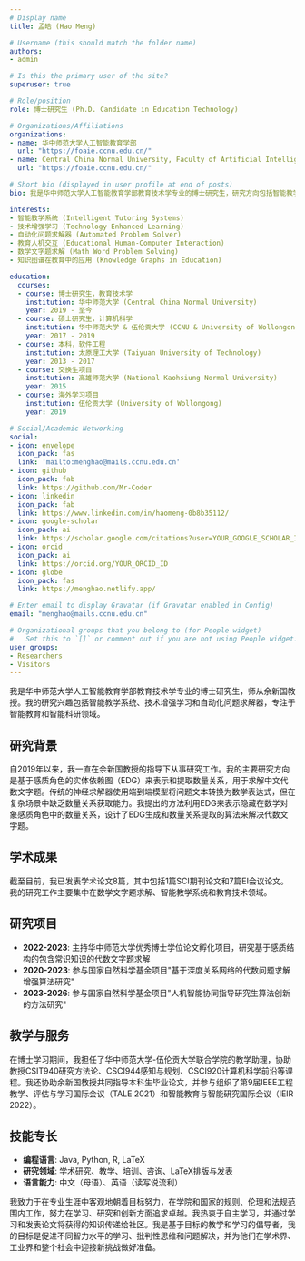 ```yaml
---
# Display name
title: 孟皓 (Hao Meng)

# Username (this should match the folder name)
authors:
- admin

# Is this the primary user of the site?
superuser: true

# Role/position
role: 博士研究生 (Ph.D. Candidate in Education Technology)

# Organizations/Affiliations
organizations:
- name: 华中师范大学人工智能教育学部
  url: "https://foaie.ccnu.edu.cn/"
- name: Central China Normal University, Faculty of Artificial Intelligence in Education
  url: "https://foaie.ccnu.edu.cn/"

# Short bio (displayed in user profile at end of posts)
bio: 我是华中师范大学人工智能教育学部教育技术学专业的博士研究生，研究方向包括智能教学系统、技术增强学习和自动化问题求解器。

interests:
- 智能教学系统 (Intelligent Tutoring Systems)
- 技术增强学习 (Technology Enhanced Learning)
- 自动化问题求解器 (Automated Problem Solver)
- 教育人机交互 (Educational Human-Computer Interaction)
- 数学文字题求解 (Math Word Problem Solving)
- 知识图谱在教育中的应用 (Knowledge Graphs in Education)

education:
  courses:
  - course: 博士研究生，教育技术学
    institution: 华中师范大学 (Central China Normal University)
    year: 2019 - 至今
  - course: 硕士研究生，计算机科学
    institution: 华中师范大学 & 伍伦贡大学 (CCNU & University of Wollongong)
    year: 2017 - 2019
  - course: 本科，软件工程
    institution: 太原理工大学 (Taiyuan University of Technology)
    year: 2013 - 2017
  - course: 交换生项目
    institution: 高雄师范大学 (National Kaohsiung Normal University)
    year: 2015
  - course: 海外学习项目
    institution: 伍伦贡大学 (University of Wollongong)
    year: 2019

# Social/Academic Networking
social:
- icon: envelope
  icon_pack: fas
  link: 'mailto:menghao@mails.ccnu.edu.cn'
- icon: github
  icon_pack: fab
  link: https://github.com/Mr-Coder
- icon: linkedin
  icon_pack: fab
  link: https://www.linkedin.com/in/haomeng-0b8b35112/
- icon: google-scholar
  icon_pack: ai
  link: https://scholar.google.com/citations?user=YOUR_GOOGLE_SCHOLAR_ID
- icon: orcid
  icon_pack: ai
  link: https://orcid.org/YOUR_ORCID_ID
- icon: globe
  icon_pack: fas
  link: https://menghao.netlify.app/

# Enter email to display Gravatar (if Gravatar enabled in Config)
email: "menghao@mails.ccnu.edu.cn"

# Organizational groups that you belong to (for People widget)
#   Set this to `[]` or comment out if you are not using People widget.
user_groups:
- Researchers
- Visitors
---
```


我是华中师范大学人工智能教育学部教育技术学专业的博士研究生，师从余新国教授。我的研究兴趣包括智能教学系统、技术增强学习和自动化问题求解器，专注于智能教育和智能科研领域。

## 研究背景

自2019年以来，我一直在余新国教授的指导下从事研究工作。我的主要研究方向是基于感质角色的实体依赖图（EDG）来表示和提取数量关系，用于求解中文代数文字题。传统的神经求解器使用端到端模型将问题文本转换为数学表达式，但在复杂场景中缺乏数量关系获取能力。我提出的方法利用EDG来表示隐藏在数学对象感质角色中的数量关系，设计了EDG生成和数量关系提取的算法来解决代数文字题。

## 学术成果

截至目前，我已发表学术论文8篇，其中包括1篇SCI期刊论文和7篇EI会议论文。我的研究工作主要集中在数学文字题求解、智能教学系统和教育技术领域。

## 研究项目

- **2022-2023**: 主持华中师范大学优秀博士学位论文孵化项目，研究基于感质结构的包含常识知识的代数文字题求解
- **2020-2023**: 参与国家自然科学基金项目"基于深度关系网络的代数问题求解增强算法研究"
- **2023-2026**: 参与国家自然科学基金项目"人机智能协同指导研究生算法创新的方法研究"

## 教学与服务

在博士学习期间，我担任了华中师范大学-伍伦贡大学联合学院的教学助理，协助教授CSIT940研究方法论、CSCI944感知与规划、CSCI920计算机科学前沿等课程。我还协助余新国教授共同指导本科生毕业论文，并参与组织了第9届IEEE工程教学、评估与学习国际会议（TALE 2021）和智能教育与智能研究国际会议（IEIR 2022）。

## 技能专长

- **编程语言**: Java, Python, R, LaTeX
- **研究领域**: 学术研究、教学、培训、咨询、LaTeX排版与发表
- **语言能力**: 中文（母语）、英语（读写说流利）

我致力于在专业生涯中客观地朝着目标努力，在学院和国家的规则、伦理和法规范围内工作，努力在学习、研究和创新方面追求卓越。我热衷于自主学习，并通过学习和发表论文将获得的知识传递给社区。我是基于目标的教学和学习的倡导者，我的目标是促进不同智力水平的学习、批判性思维和问题解决，并为他们在学术界、工业界和整个社会中迎接新挑战做好准备。

